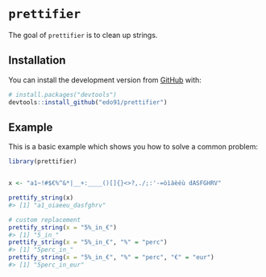 
<!-- README.md is generated from README.Rmd. Please edit that file -->

# `prettifier`

The goal of `prettifier` is to clean up strings.

## Installation

You can install the development version from
[GitHub](https://github.com/) with:

``` r
# install.packages("devtools")
devtools::install_github("edo91/prettifier")
```

## Example

This is a basic example which shows you how to solve a common problem:

``` r
library(prettifier)
```

``` r

x <- "a1~!#$€%^&*|__+:____()[]{}<>?,./;:'-=òìàèéù dASFGHRV"

prettify_string(x)
#> [1] "a1_oiaeeu_dasfghrv"

# custom replacement
prettify_string(x = "5%_in_€")
#> [1] "5_in_"
prettify_string(x = "5%_in_€", "%" = "perc")
#> [1] "5perc_in_"
prettify_string(x = "5%_in_€", "%" = "perc", "€" = "eur")
#> [1] "5perc_in_eur"
```
